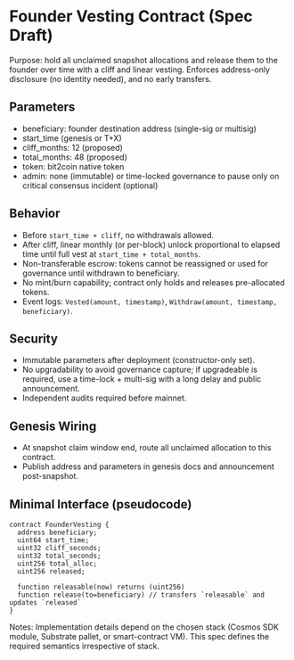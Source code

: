 # Founder Vesting Contract (Spec Draft)

Purpose: hold all unclaimed snapshot allocations and release them to the founder over time with a cliff and linear vesting. Enforces address-only disclosure (no identity needed), and no early transfers.

## Parameters
- beneficiary: founder destination address (single-sig or multisig)
- start_time (genesis or T+X)
- cliff_months: 12 (proposed)
- total_months: 48 (proposed)
- token: bit2coin native token
- admin: none (immutable) or time-locked governance to pause only on critical consensus incident (optional)

## Behavior
- Before `start_time + cliff`, no withdrawals allowed.
- After cliff, linear monthly (or per-block) unlock proportional to elapsed time until full vest at `start_time + total_months`.
- Non-transferable escrow: tokens cannot be reassigned or used for governance until withdrawn to beneficiary.
- No mint/burn capability; contract only holds and releases pre-allocated tokens.
- Event logs: `Vested(amount, timestamp)`, `Withdraw(amount, timestamp, beneficiary)`.

## Security
- Immutable parameters after deployment (constructor-only set).
- No upgradability to avoid governance capture; if upgradeable is required, use a time-lock + multi-sig with a long delay and public announcement.
- Independent audits required before mainnet.

## Genesis Wiring
- At snapshot claim window end, route all unclaimed allocation to this contract.
- Publish address and parameters in genesis docs and announcement post-snapshot.

## Minimal Interface (pseudocode)
```
contract FounderVesting {
  address beneficiary;
  uint64 start_time;
  uint32 cliff_seconds;
  uint32 total_seconds;
  uint256 total_alloc;
  uint256 released;

  function releasable(now) returns (uint256)
  function release(to=beneficiary) // transfers `releasable` and updates `released`
}
```

Notes: Implementation details depend on the chosen stack (Cosmos SDK module, Substrate pallet, or smart-contract VM). This spec defines the required semantics irrespective of stack.
